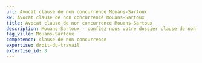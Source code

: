 ```yaml
---
url: Avocat clause de non concurrence Mouans-Sartoux
kw: Avocat clause de non concurrence Mouans-Sartoux
title: Avocat clause de non concurrence Mouans-Sartoux
description: Mouans-Sartoux - confiez-nous votre dossier clause de non concurrence
tag_ville: Mouans-Sartoux
competence: clause de non concurrence
expertise: droit-du-travail
extertise_id: 3
---
```

